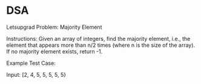 # DSA
Letsupgrad
Problem: Majority Element

Instructions: Given an array of integers, find the majority element, i.e., the element that appears more than n/2 times (where n is the size of the array). If no majority element exists, return -1.

Example Test Case:

Input: [2, 4, 5, 5, 5, 5, 5}
